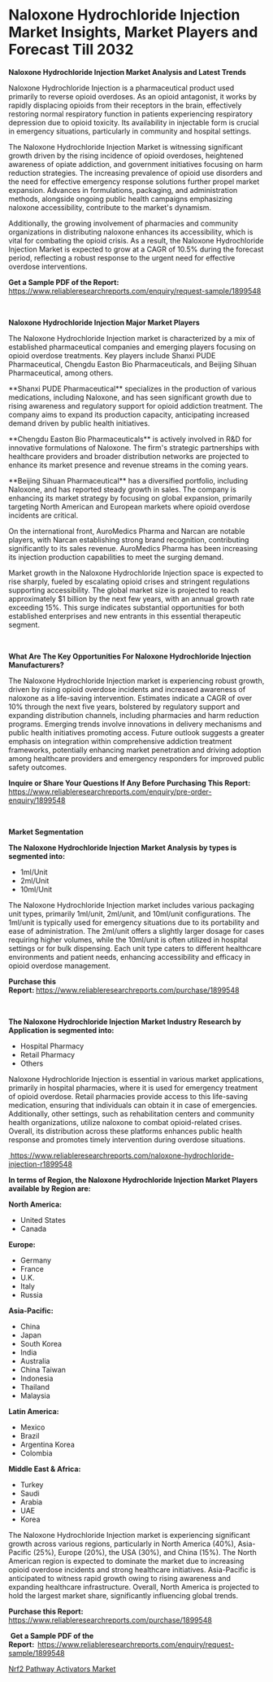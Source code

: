 <p><h1>Naloxone Hydrochloride Injection Market Insights, Market Players and Forecast Till 2032</h1></p><p><strong>Naloxone Hydrochloride Injection Market Analysis and Latest Trends</strong></p>
<p><p>Naloxone Hydrochloride Injection is a pharmaceutical product used primarily to reverse opioid overdoses. As an opioid antagonist, it works by rapidly displacing opioids from their receptors in the brain, effectively restoring normal respiratory function in patients experiencing respiratory depression due to opioid toxicity. Its availability in injectable form is crucial in emergency situations, particularly in community and hospital settings.</p><p>The Naloxone Hydrochloride Injection Market is witnessing significant growth driven by the rising incidence of opioid overdoses, heightened awareness of opiate addiction, and government initiatives focusing on harm reduction strategies. The increasing prevalence of opioid use disorders and the need for effective emergency response solutions further propel market expansion. Advances in formulations, packaging, and administration methods, alongside ongoing public health campaigns emphasizing naloxone accessibility, contribute to the market's dynamism.</p><p>Additionally, the growing involvement of pharmacies and community organizations in distributing naloxone enhances its accessibility, which is vital for combating the opioid crisis. As a result, the Naloxone Hydrochloride Injection Market is expected to grow at a CAGR of 10.5% during the forecast period, reflecting a robust response to the urgent need for effective overdose interventions.</p></p>
<p><strong>Get a Sample PDF of the Report:&nbsp;</strong> <a href="https://www.reliableresearchreports.com/enquiry/request-sample/1899548?utm_campaign=3078&utm_medium=2&utm_source=Github&utm_content=ia&utm_term=08032025&utm_id=naloxone-hydrochloride-injection">https://www.reliableresearchreports.com/enquiry/request-sample/1899548</a></p>
<p>&nbsp;</p>
<p><strong>Naloxone Hydrochloride Injection Major Market Players</strong></p>
<p><p>The Naloxone Hydrochloride Injection market is characterized by a mix of established pharmaceutical companies and emerging players focusing on opioid overdose treatments. Key players include Shanxi PUDE Pharmaceutical, Chengdu Easton Bio Pharmaceuticals, and Beijing Sihuan Pharmaceutical, among others.</p><p>**Shanxi PUDE Pharmaceutical** specializes in the production of various medications, including Naloxone, and has seen significant growth due to rising awareness and regulatory support for opioid addiction treatment. The company aims to expand its production capacity, anticipating increased demand driven by public health initiatives.</p><p>**Chengdu Easton Bio Pharmaceuticals** is actively involved in R&D for innovative formulations of Naloxone. The firm's strategic partnerships with healthcare providers and broader distribution networks are projected to enhance its market presence and revenue streams in the coming years.</p><p>**Beijing Sihuan Pharmaceutical** has a diversified portfolio, including Naloxone, and has reported steady growth in sales. The company is enhancing its market strategy by focusing on global expansion, primarily targeting North American and European markets where opioid overdose incidents are critical.</p><p>On the international front, AuroMedics Pharma and Narcan are notable players, with Narcan establishing strong brand recognition, contributing significantly to its sales revenue. AuroMedics Pharma has been increasing its injection production capabilities to meet the surging demand.</p><p>Market growth in the Naloxone Hydrochloride Injection space is expected to rise sharply, fueled by escalating opioid crises and stringent regulations supporting accessibility. The global market size is projected to reach approximately $1 billion by the next few years, with an annual growth rate exceeding 15%. This surge indicates substantial opportunities for both established enterprises and new entrants in this essential therapeutic segment.</p></p>
<p>&nbsp;</p>
<p><strong>What Are The Key Opportunities For Naloxone Hydrochloride Injection Manufacturers?</strong></p>
<p><p>The Naloxone Hydrochloride Injection market is experiencing robust growth, driven by rising opioid overdose incidents and increased awareness of naloxone as a life-saving intervention. Estimates indicate a CAGR of over 10% through the next five years, bolstered by regulatory support and expanding distribution channels, including pharmacies and harm reduction programs. Emerging trends involve innovations in delivery mechanisms and public health initiatives promoting access. Future outlook suggests a greater emphasis on integration within comprehensive addiction treatment frameworks, potentially enhancing market penetration and driving adoption among healthcare providers and emergency responders for improved public safety outcomes.</p></p>
<p><strong>Inquire or Share Your Questions If Any Before Purchasing This Report:</strong> <a href="https://www.reliableresearchreports.com/enquiry/pre-order-enquiry/1899548?utm_campaign=3078&utm_medium=2&utm_source=Github&utm_content=ia&utm_term=08032025&utm_id=naloxone-hydrochloride-injection">https://www.reliableresearchreports.com/enquiry/pre-order-enquiry/1899548</a></p>
<p>&nbsp;</p>
<p><strong>Market Segmentation</strong></p>
<p><strong>The Naloxone Hydrochloride Injection Market Analysis by types is segmented into:</strong></p>
<p><ul><li>1ml/Unit</li><li>2ml/Unit</li><li>10ml/Unit</li></ul></p>
<p><p>The Naloxone Hydrochloride Injection market includes various packaging unit types, primarily 1ml/unit, 2ml/unit, and 10ml/unit configurations. The 1ml/unit is typically used for emergency situations due to its portability and ease of administration. The 2ml/unit offers a slightly larger dosage for cases requiring higher volumes, while the 10ml/unit is often utilized in hospital settings or for bulk dispensing. Each unit type caters to different healthcare environments and patient needs, enhancing accessibility and efficacy in opioid overdose management.</p></p>
<p><strong>Purchase this Report:&nbsp;</strong><a href="https://www.reliableresearchreports.com/purchase/1899548?utm_campaign=3078&utm_medium=2&utm_source=Github&utm_content=ia&utm_term=08032025&utm_id=naloxone-hydrochloride-injection">https://www.reliableresearchreports.com/purchase/1899548</a></p>
<p>&nbsp;</p>
<p><strong>The Naloxone Hydrochloride Injection Market Industry Research by Application is segmented into:</strong></p>
<p><ul><li>Hospital Pharmacy</li><li>Retail Pharmacy</li><li>Others</li></ul></p>
<p><p>Naloxone Hydrochloride Injection is essential in various market applications, primarily in hospital pharmacies, where it is used for emergency treatment of opioid overdose. Retail pharmacies provide access to this life-saving medication, ensuring that individuals can obtain it in case of emergencies. Additionally, other settings, such as rehabilitation centers and community health organizations, utilize naloxone to combat opioid-related crises. Overall, its distribution across these platforms enhances public health response and promotes timely intervention during overdose situations.</p></p>
<p><a href="https://www.reliableresearchreports.com/naloxone-hydrochloride-injection-r1899548?utm_campaign=3078&utm_medium=2&utm_source=Github&utm_content=ia&utm_term=08032025&utm_id=naloxone-hydrochloride-injection">&nbsp;https://www.reliableresearchreports.com/naloxone-hydrochloride-injection-r1899548</a></p>
<p><strong>In terms of Region, the Naloxone Hydrochloride Injection Market Players available by Region are:</strong></p>
<p>
    <p> <strong> North America: </strong>
        <ul>
            <li>United States</li>
            <li>Canada</li>
        </ul>
        </p> 
    <p> <strong> Europe: </strong>
        <ul>
            <li>Germany</li>
            <li>France</li>
            <li>U.K.</li>
            <li>Italy</li>
            <li>Russia</li>
        </ul>
        </p> 
    <p> <strong> Asia-Pacific: </strong>
        <ul>
            <li>China</li>
            <li>Japan</li>
            <li>South Korea</li>
            <li>India</li>
            <li>Australia</li>
            <li>China Taiwan</li>
            <li>Indonesia</li>
            <li>Thailand</li>
            <li>Malaysia</li>
        </ul>
        </p> 
    <p> <strong> Latin America: </strong>
        <ul>
            <li>Mexico</li>
            <li>Brazil</li>
            <li>Argentina Korea</li>
            <li>Colombia</li>
        </ul>
        </p> 
    <p> <strong> Middle East & Africa: </strong>
        <ul>
            <li>Turkey</li>
            <li>Saudi</li>
            <li>Arabia</li>
            <li>UAE</li>
            <li>Korea</li>
        </ul>
    </p>
    </p>
<p><p>The Naloxone Hydrochloride Injection market is experiencing significant growth across various regions, particularly in North America (40%), Asia-Pacific (25%), Europe (20%), the USA (30%), and China (15%). The North American region is expected to dominate the market due to increasing opioid overdose incidents and strong healthcare initiatives. Asia-Pacific is anticipated to witness rapid growth owing to rising awareness and expanding healthcare infrastructure. Overall, North America is projected to hold the largest market share, significantly influencing global trends.</p></p>
<p><strong>Purchase this Report: </strong><a href="https://www.reliableresearchreports.com/purchase/1899548?utm_campaign=3078&utm_medium=2&utm_source=Github&utm_content=ia&utm_term=08032025&utm_id=naloxone-hydrochloride-injection">https://www.reliableresearchreports.com/purchase/1899548</a></p>
<p>&nbsp;<strong>Get a Sample PDF of the Report:&nbsp;&nbsp;</strong><a href="https://www.reliableresearchreports.com/enquiry/request-sample/1899548?utm_campaign=3078&utm_medium=2&utm_source=Github&utm_content=ia&utm_term=08032025&utm_id=naloxone-hydrochloride-injection">https://www.reliableresearchreports.com/enquiry/request-sample/1899548</a></p>
<p><strong></strong></p>
<p><p><a href="https://github.com/ElviraLeka1962/Market-Research-Report-List-1/blob/main/nrf2-pathway-activators-market.md?utm_campaign=3078&utm_medium=2&utm_source=Github&utm_content=ia&utm_term=08032025&utm_id=naloxone-hydrochloride-injection">Nrf2 Pathway Activators Market</a></p></p>